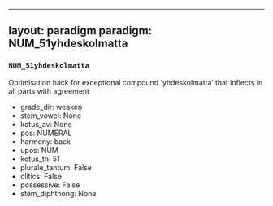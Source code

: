 
---
layout: paradigm
paradigm: NUM_51yhdeskolmatta
---
### ` NUM_51yhdeskolmatta `

Optimisation hack for exceptional compound ’yhdeskolmatta’ that inflects in all parts with agreement
* grade_dir: weaken
* stem_vowel: None
* kotus_av: None
* pos: NUMERAL
* harmony: back
* upos: NUM
* kotus_tn: 51
* plurale_tantum: False
* clitics: False
* possessive: False
* stem_diphthong: None

